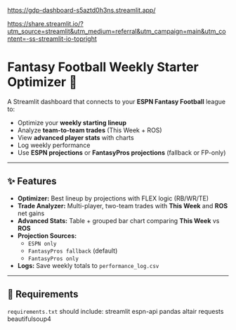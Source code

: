 https://gdp-dashboard-s5aztd0h3ns.streamlit.app/

https://share.streamlit.io/?utm_source=streamlit&utm_medium=referral&utm_campaign=main&utm_content=-ss-streamlit-io-topright
# Fantasy Football Weekly Starter Optimizer 🏈

A Streamlit dashboard that connects to your **ESPN Fantasy Football** league to:
- Optimize your **weekly starting lineup**
- Analyze **team-to-team trades** (This Week + ROS)
- View **advanced player stats** with charts
- Log weekly performance
- Use **ESPN projections** or **FantasyPros projections** (fallback or FP-only)

---

## ✨ Features

- **Optimizer:** Best lineup by projections with FLEX logic (RB/WR/TE)
- **Trade Analyzer:** Multi-player, two-team trades with **This Week** and **ROS** net gains
- **Advanced Stats:** Table + grouped bar chart comparing **This Week** vs **ROS**
- **Projection Sources:**
  - `ESPN only`
  - `FantasyPros fallback` (default)
  - `FantasyPros only`
- **Logs:** Save weekly totals to `performance_log.csv`

---

## 🧱 Requirements

`requirements.txt` should include:
streamlit
espn-api
pandas
altair
requests
beautifulsoup4

